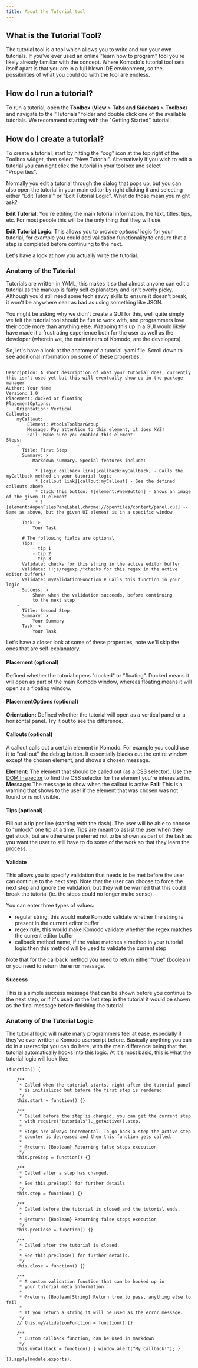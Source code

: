 ```yaml
---
title: About the Tutorial tool
---
```

## What is the Tutorial Tool?
The tutorial tool is a tool which allows you to write and run your own tutorials. If you've ever used an online "learn how to program" tool you're likely already familiar with the concept. Where Komodo's tutorial tool sets itself apart is that you are in a full blown IDE environment, so the possibilities of what you could do with the tool are endless.

## How do I run a tutorial?

To run a tutorial, open the **Toolbox** (**View** > **Tabs and Sidebars** > **Toolbox**) and navigate to the "Tutorials" folder and double click one of the available tutorials. We recommend starting with the "Getting Started" tutorial.

## How do I create a tutorial?

To create a tutorial, start by hitting the "cog" icon at the top right of the Toolbox widget, then select "New Tutorial". Alternatively if you wish to edit a tutorial you can right click the tutorial in your toolbox and select "Properties".

Normally you edit a tutorial through the dialog that pops up, but you can also open the tutorial in your main editor by right clicking it and selecting either "Edit Tutorial" or "Edit Tutorial Logic". What do those mean you might ask?

**Edit Tutorial**: You're editing the main tutorial information, the text, titles, tips, etc. For most people this will be the only thing that they will use.

**Edit Tutorial Logic**: This allows you to provide *optional* logic for your tutorial, for example you could add validation functionality to ensure that a step is completed before continuing to the next.

Let's have a look at how you actually write the tutorial.

### Anatomy of the Tutorial

Tutorials are written in YAML, this makes it so that almost anyone can edit a tutorial as the markup is fairly self explanatory and isn't overly picky. Although you'd still need some tech savvy skills to ensure it doesn't break, it won't be anywhere near as bad as using something like JSON.

You might be asking why we didn't create a GUI for this, well quite simply we felt the tutorial tool should be fun to work with, and programmers love their code more than anything else. Wrapping this up in a GUI would likely have made it a frustrating experience both for the user as well as the developer (wherein we, the maintainers of Komodo, are the developers).

So, let's have a look at the anatomy of a tutorial .yaml file. Scroll down to see additional information on some of these properties.

<pre class="highlight">
<code class="hljs ini">
Description: A short description of what your tutorial does, currently this isn't used yet but this will eventually show up in the package manager
Author: Your Name
Version: 1.0
Placement: docked or floating
PlacementOptions:
    Orientation: Vertical
Callouts:
    myCallout:
        Element: #toolsToolbarGroup
        Message: Pay attention to this element, it does XYZ!
        Fail: Make sure you enabled this element!
Steps:
    -
      Title: First Step
      Summary: >
          Markdown summary. Special features include:

           * [logic callback link][callback:myCallback] - Calls the myCallback method in your tutorial logic
           * [callout link][callout:myCallout] - See the defined callouts above
           * Click this button: ![element:#newButton] - Shows an image of the given UI element
           * ![element:#openFilesPaneLabel,chrome://openfiles/content/panel.xul] -- Same as above, but the given UI element is in a specific window

      Task: >
          Your Task

      # The following fields are optional
      Tips:
          - tip 1
          - tip 2
          - tip 3
      Validate: checks for this string in the active editor buffer
      Validate: !!js/regexp /^checks for this regex in the active editor buffer$/
      Validate: myValidationFunction # Calls this function in your logic
      Success: >
          Shown when the validation succeeds, before continuing
          to the next step
    -
      Title: Second Step
      Summary: >
          Your Summary
      Task: >
          Your Task
</code></pre>

Let's have a closer look at some of these properties, note we'll skip the ones that are self-explanatory.

#### Placement (optional)

Defined whether the tutorial opens "docked" or "floating". Docked means it will open as part of the main Komodo window, whereas floating means it will open as a floating window.

#### PlacementOptions (optional)

**Orientation:** Defined whether the tutorial will open as a vertical panel or a horizontal panel. Try it out to see the difference.

#### Callouts (optional)

A callout calls out a certain element in Komodo. For example you could use it to "call out" the debug button. It essentially blacks out the entire window except the chosen element, and shows a chosen message.

**Element:** The element that should be called out (as a CSS selector). Use the [DOM Inspector](http://komodoide.com/packages/addons/dom-inspector/) to find the CSS selector for the element you're interested in.
**Message:** The message to show when the callout is active
**Fail:** This is a warning that shows to the user if the element that was chosen was not found or is not visible.

#### Tips (optional)

Fill out a tip per line (starting with the dash). The user will be able to choose to "unlock" one tip at a time. Tips are meant to assist the user when they get stuck, but are otherwise preferred not to be shown as part of the task as you want the user to still have to do some of the work so that they learn the process.

#### Validate

This allows you to specify validation that needs to be met before the user can continue to the next step. Note that the user can choose to force the next step and ignore the validation, but they will be warned that this could break the tutorial (ie. the steps could no longer make sense).

You can enter three types of values:

* regular string, this would make Komodo validate whether the string is present in the current editor buffer
* regex rule, this would make Komodo validate whether the regex matches the current editor buffer
* callback method name, if the value matches a method in your tutorial logic then this method will be used to validate the current step

Note that for the callback method you need to return either "true" (boolean) or you need to return the error message.

#### Success

This is a simple success message that can be shown before you continue to the next step, or if it's used on the last step in the tutorial it would be shown as the final message before finishing the tutorial.

### Anatomy of the Tutorial Logic

The tutorial logic will make many programmers feel at ease, especially if they've ever written a Komodo userscript before. Basically anything you can do in a userscript you can do here, with the main difference being that the tutorial automatically hooks into this logic. At it's most basic, this is what the tutorial logic will look like:

```
(function() {

    /**
     * Called when the tutorial starts, right after the tutorial panel
     * is initialized but before the first step is rendered
     */
    this.start = function() {}

    /**
     * Called before the step is changed, you can get the current step
     * with require("tutorials")._getActive().step.
     *
     * Steps are always incremental. To go back a step the active step
     * counter is decreased and then this function gets called.
     *
     * @returns {Boolean} Returning false stops execution
     */
    this.preStep = function() {}

    /**
     * Called after a step has changed.
     *
     * See this.preStep() for further details
     */
    this.step = function() {}

    /**
     * Called before the tutorial is closed and the tutorial ends.
     *
     * @returns {Boolean} Returning false stops execution
     */
    this.preClose = function() {}

    /**
     * Called after the tutorial is closed.
     *
     * See this.preClose() for further details.
     */
    this.close = function() {}

    /**
     * A custom validation function that can be hooked up in
     * your tutorial meta information.
     *
     * @returns {Boolean|String} Return true to pass, anything else to fail
     *
     * If you return a string it will be used as the error message.
     */
    // this.myValidationFunction = function() {}

    /**
     * Custom callback function, can be used in markdown
     */
    this.myCallback = function() { window.alert("My callback!"); }

}).apply(module.exports);
```

